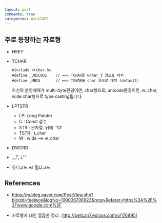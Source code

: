```yaml
---
layout: post
comments: true
categories: Win32API
---
```


## **주로 등장하는 자료형**

- HKEY

- TCHAR

  ```
  #include <tchar.h>
  #define _UNICODE    // ==> TCHAR를 wchar_t 형으로 대치
  #define _MBCS       // ==> TCHAR를 char 형으로 대치 (default)
  ```

  자신의 운영체제가 multi-byte환경이면, char형으로,
  unicode환경이면, w_char, wide char형으로 type casting됩니다.

- LPTSTR  

  - LP: Long Pointer
  - C : Const 상수
  - STR : 문자열. 뒤에 ''\0'
  - TSTR : t_char
  - W : wide ==> w_char

- DWORD

- __T, L""

- 유니코드 vs 멀티코드

## **References**

- https://m.blog.naver.com/PostView.nhn?blogId=feelwoo&logNo=100036706623&proxyReferer=https%3A%2F%2Fwww.google.com%2F

- 자료형에 대한 깔끔한 정리 : http://pelican7.egloos.com/v/1768951